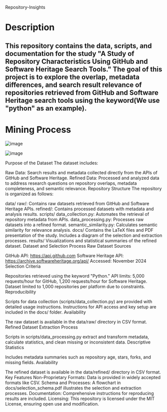 Repository-Insights
# Description
## This repository contains the data, scripts, and documentation for the study "A Study of Repository Characteristics Using GitHub and Software Heritage Search Tools." The goal of this project is to explore the overlap, metadata differences, and search result relevance of repositories retrieved from GitHub and Software Heritage search tools using the keyword(We use "python" as an example).

# Mining Process
![image](https://github.com/user-attachments/assets/c59923df-3ba7-4ef9-90ed-b2b498d32fc5)

![image](https://github.com/user-attachments/assets/dec15f3b-7676-4bad-a29c-6c08341e52a4)

Purpose of the Dataset
The dataset includes:

Raw Data: Search results and metadata collected directly from the APIs of GitHub and Software Heritage.
Refined Data: Processed and analyzed data to address research questions on repository overlaps, metadata completeness, and semantic relevance.
Repository Structure
The repository is organized as follows:


data/
raw/: Contains raw datasets retrieved from GitHub and Software Heritage APIs.
refined/: Contains processed datasets with metadata and analysis results.
scripts/
data_collection.py: Automates the retrieval of repository metadata from APIs.
data_processing.py: Processes raw datasets into a refined format.
semantic_similarity.py: Calculates semantic similarity for relevance analysis.
docs/
Contains the LaTeX files and PDF presentation of the study.
Includes a diagram of the selection and extraction processes.
results/
Visualizations and statistical summaries of the refined dataset.
Dataset and Selection Process
Raw Dataset
Sources

GitHub API: https://api.github.com
Software Heritage API: https://archive.softwareheritage.org/api/
Accessed: November 2024
Selection Criteria

Repositories retrieved using the keyword "Python."
API limits: 5,000 requests/hour for GitHub, 1,200 requests/hour for Software Heritage.
Dataset limited to 1,000 repositories per platform due to constraints.
Reproducibility

Scripts for data collection (scripts/data_collection.py) are provided with detailed usage instructions.
Instructions for API access and key setup are included in the docs/ folder.
Availability

The raw dataset is available in the data/raw/ directory in CSV format.
Refined Dataset
Extraction Process

Scripts in scripts/data_processing.py extract and transform metadata, calculate statistics, and clean missing or inconsistent data.
Descriptive Statistics

Includes metadata summaries such as repository age, stars, forks, and missing fields.
Availability

The refined dataset is available in the data/refined/ directory in CSV format.
Key Features
Non-Proprietary Formats: Data is provided in widely accepted formats like CSV.
Schema and Processes: A flowchart in docs/selection_schema.pdf illustrates the selection and extraction processes.
Documentation: Comprehensive instructions for reproducing results are included.
Licensing: This repository is licensed under the MIT License, ensuring open use and modification.
